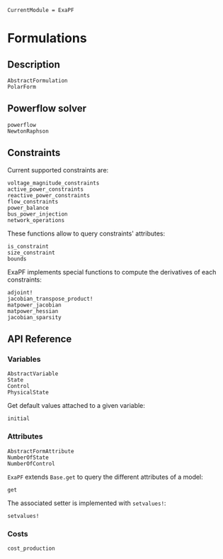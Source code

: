 ```@meta
CurrentModule = ExaPF
```

# Formulations

## Description

```@docs
AbstractFormulation
PolarForm

```

## Powerflow solver

```@docs
powerflow
NewtonRaphson

```

## Constraints

Current supported constraints are:
```@docs
voltage_magnitude_constraints
active_power_constraints
reactive_power_constraints
flow_constraints
power_balance
bus_power_injection
network_operations

```

These functions allow to query constraints' attributes:
```@docs
is_constraint
size_constraint
bounds

```

ExaPF implements special functions to compute the derivatives
of each constraints:
```@docs
adjoint!
jacobian_transpose_product!
matpower_jacobian
matpower_hessian
jacobian_sparsity
```


## API Reference

### Variables

```@docs
AbstractVariable
State
Control
PhysicalState

```

Get default values attached to a given variable:
```@docs
initial

```

### Attributes

```@docs
AbstractFormAttribute
NumberOfState
NumberOfControl

```
`ExaPF` extends `Base.get` to query the different attributes
of a model:
```@docs
get

```
The associated setter is implemented with `setvalues!`:
```@docs
setvalues!
```

### Costs

```@docs
cost_production
```
